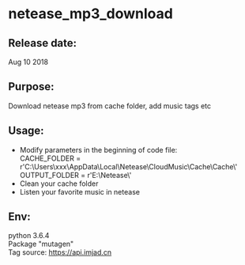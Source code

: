 # netease_mp3_download<br>
## Release date:<br>
Aug 10 2018
## Purpose:<br>
Download netease mp3 from cache folder, add music tags etc<br>
## Usage: <br>
* Modify parameters in the beginning of code file:<br>
CACHE_FOLDER = r'C:\Users\xxx\AppData\Local\Netease\CloudMusic\Cache\Cache\\'<br>
OUTPUT_FOLDER = r'E:\Netease\\'<br>
* Clean your cache folder<br>
* Listen your favorite music in netease<br>
## Env:<br>
python 3.6.4<br>
Package "mutagen"<br>
Tag source: https://api.imjad.cn
